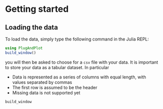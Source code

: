 # Getting started

## Loading the data

To load the data, simply type the following command in the Julia REPL:

```julia
using PlugAndPlot
build_window()
```
you will then be asked to choose for a `csv` file with your data.
It is important to store your data as a tabular dataset. In particular
- Data is represented as a series of columns with equal length, with values separated by commas
- The first row is assumed to be the header
- Missing data is not supported yet

```@docs
build_window
```
